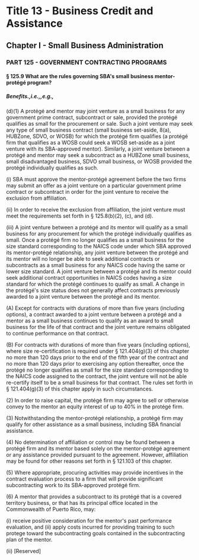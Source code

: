 
# Title 13 - Business Credit and Assistance
## Chapter I - Small Business Administration
### PART 125 - GOVERNMENT CONTRACTING PROGRAMS
#### § 125.9 What are the rules governing SBA's small business mentor-prot&#xE9;g&#xE9; program?
##### Benefits.,i.e.,,e.g.,

(d)(1) A prot&#xE9;g&#xE9; and mentor may joint venture as a small business for any government prime contract, subcontract or sale, provided the prot&#xE9;g&#xE9; qualifies as small for the procurement or sale. Such a joint venture may seek any type of small business contract (small business set-aside, 8(a), HUBZone, SDVO, or WOSB) for which the prot&#xE9;g&#xE9; firm qualifies (a prot&#xE9;g&#xE9; firm that qualifies as a WOSB could seek a WOSB set-aside as a joint venture with its SBA-approved mentor). Similarly, a joint venture between a prot&#xE9;g&#xE9; and mentor may seek a subcontract as a HUBZone small business, small disadvantaged business, SDVO small business, or WOSB provided the prot&#xE9;g&#xE9; individually qualifies as such.

(i) SBA must approve the mentor-prot&#xE9;g&#xE9; agreement before the two firms may submit an offer as a joint venture on a particular government prime contract or subcontract in order for the joint venture to receive the exclusion from affiliation.

(ii) In order to receive the exclusion from affiliation, the joint venture must meet the requirements set forth in § 125.8(b)(2), (c), and (d).

(iii) A joint venture between a prot&#xE9;g&#xE9; and its mentor will qualify as a small business for any procurement for which the prot&#xE9;g&#xE9; individually qualifies as small. Once a prot&#xE9;g&#xE9; firm no longer qualifies as a small business for the size standard corresponding to the NAICS code under which SBA approved its mentor-prot&#xE9;g&#xE9; relationship, any joint venture between the prot&#xE9;g&#xE9; and its mentor will no longer be able to seek additional contracts or subcontracts as a small business for any NAICS code having the same or lower size standard. A joint venture between a prot&#xE9;g&#xE9; and its mentor could seek additional contract opportunities in NAICS codes having a size standard for which the prot&#xE9;g&#xE9; continues to qualify as small. A change in the prot&#xE9;g&#xE9;'s size status does not generally affect contracts previously awarded to a joint venture between the prot&#xE9;g&#xE9; and its mentor.

(A) Except for contracts with durations of more than five years (including options), a contract awarded to a joint venture between a prot&#xE9;g&#xE9; and a mentor as a small business continues to qualify as an award to small business for the life of that contract and the joint venture remains obligated to continue performance on that contract.

(B) For contracts with durations of more than five years (including options), where size re-certification is required under § 121.404(g)(3) of this chapter no more than 120 days prior to the end of the fifth year of the contract and no more than 120 days prior to exercising any option thereafter, once the prot&#xE9;g&#xE9; no longer qualifies as small for the size standard corresponding to the NAICS code assigned to the contract, the joint venture will not be able re-certify itself to be a small business for that contract. The rules set forth in § 121.404(g)(3) of this chapter apply in such circumstances.

(2) In order to raise capital, the prot&#xE9;g&#xE9; firm may agree to sell or otherwise convey to the mentor an equity interest of up to 40% in the prot&#xE9;g&#xE9; firm.

(3) Notwithstanding the mentor-prot&#xE9;g&#xE9; relationship, a prot&#xE9;g&#xE9; firm may qualify for other assistance as a small business, including SBA financial assistance.

(4) No determination of affiliation or control may be found between a prot&#xE9;g&#xE9; firm and its mentor based solely on the mentor-prot&#xE9;g&#xE9; agreement or any assistance provided pursuant to the agreement. However, affiliation may be found for other reasons set forth in § 121.103 of this chapter.

(5) Where appropriate, procuring activities may provide incentives in the contract evaluation process to a firm that will provide significant subcontracting work to its SBA-approved prot&#xE9;g&#xE9; firm.

(6) A mentor that provides a subcontract to its prot&#xE9;g&#xE9; that is a covered territory business, or that has its principal office located in the Commonwealth of Puerto Rico, may:

(i) receive positive consideration for the mentor's past performance evaluation, and (ii) apply costs incurred for providing training to such protege toward the subcontracting goals contained in the subcontracting plan of the mentor.

(ii) [Reserved]
